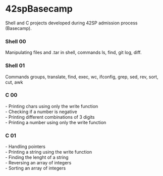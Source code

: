 # 42spBasecamp

Shell and C projects developed during 42SP admission process (Basecamp).

<h3>Shell 00</h3>
Manipulating files and .tar in shell, commands ls, find, git log, diff.

<h3>Shell 01</h3>
Commands groups, translate, find, exec, wc, ifconfig, grep, sed, rev, sort, cut, awk

<h3>C 00</h3>
 - Printing chars using only the write function<br>
 - Checking if a number is negative<br>
 - Printing different combinations of 3 digits<br>
 - Printing a number using only the write function<br>
 
<h3>C 01</h3>
- Handling pointers<br>
- Printing a string using the write function<br>
- Finding the lenght of a string<br>
- Reversing an array of integers<br>
- Sorting an array of integers<br>
